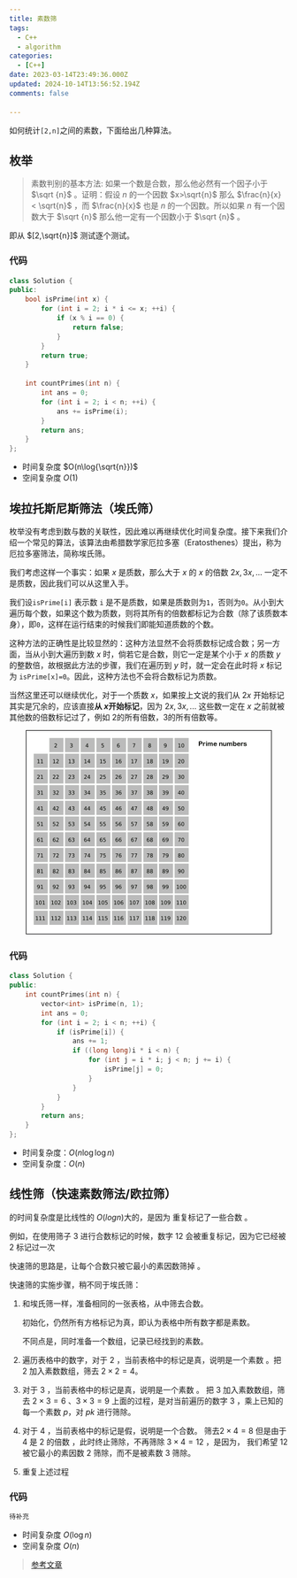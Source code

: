 ```yaml
---
title: 素数筛
tags:
  - C++
  - algorithm
categories:
  - [C++]
date: 2023-03-14T23:49:36.000Z
updated: 2024-10-14T13:56:52.194Z
comments: false

---
```

如何统计`[2,n]`之间的素数，下面给出几种算法。
<!--more-->
## 枚举

>素数判别的基本方法: 如果一个数是合数，那么他必然有一个因子小于 $\sqrt {n}$ 。证明：假设 $n$ 的一个因数 $x>\sqrt{n}$ 那么 $\frac{n}{x} < \sqrt{n}$ ，而 $\frac{n}{x}$ 也是 $n$ 的一个因数。所以如果 $n$ 有一个因数大于 $\sqrt {n}$ 那么他一定有一个因数小于 $\sqrt {n}$ 。

即从 $[2,\sqrt{n}]$ 测试逐个测试。

### 代码

```C++
class Solution {
public:
    bool isPrime(int x) {
        for (int i = 2; i * i <= x; ++i) {
            if (x % i == 0) {
                return false;
            }
        }
        return true;
    }

    int countPrimes(int n) {
        int ans = 0;
        for (int i = 2; i < n; ++i) {
            ans += isPrime(i);
        }
        return ans;
    }
};
```

+ 时间复杂度 $O(n\log{\sqrt{n}})$
+ 空间复杂度 $O(1)$

## 埃拉托斯尼斯筛法（埃氏筛）

枚举没有考虑到数与数的关联性，因此难以再继续优化时间复杂度。接下来我们介绍一个常见的算法，该算法由希腊数学家厄拉多塞（Eratosthenes）提出，称为厄拉多塞筛法，简称埃氏筛。

我们考虑这样一个事实：如果 $x$ 是质数，那么大于 $x$ 的 $x$ 的倍数 $2x,3x,…$ 一定不是质数，因此我们可以从这里入手。

我们设`isPrime[i]` 表示数 `i` 是不是质数，如果是质数则为`1`，否则为`0`。从小到大遍历每个数，如果这个数为质数，则将其所有的倍数都标记为合数（除了该质数本身），即`0`，这样在运行结束的时候我们即能知道质数的个数。

这种方法的正确性是比较显然的：这种方法显然不会将质数标记成合数；另一方面，当从小到大遍历到数 $x$ 时，倘若它是合数，则它一定是某个小于 $x$ 的质数 $y$ 的整数倍，故根据此方法的步骤，我们在遍历到 $y$ 时，就一定会在此时将 $x$ 标记为 `isPrime[x]=0`。因此，这种方法也不会将合数标记为质数。

当然这里还可以继续优化，对于一个质数 $x$，如果按上文说的我们从 $2x$ 开始标记其实是冗余的，应该直接**从 $x$开始标记**，因为 $2x,3x,...$ 这些数一定在 $x$ 之前就被其他数的倍数标记过了，例如 2的所有倍数，3的所有倍数等。

<center><img src="./素数筛/埃氏筛.gif"></center>

### 代码

```C++
class Solution {
public:
    int countPrimes(int n) {
        vector<int> isPrime(n, 1);
        int ans = 0;
        for (int i = 2; i < n; ++i) {
            if (isPrime[i]) {
                ans += 1;
                if ((long long)i * i < n) {
                    for (int j = i * i; j < n; j += i) {
                        isPrime[j] = 0;
                    }
                }
            }
        }
        return ans;
    }
};
```

+ 时间复杂度：$O(n\log{\log{n}})$
+ 空间复杂度：$O(n)$

## 线性筛（快速素数筛法/欧拉筛）

的时间复杂度是比线性的 $O(logn)$大的，是因为 重复标记了一些合数 。

例如，在使用筛子 $3$ 进行合数标记的时候，数字 $12$ 会被重复标记，因为它已经被 $2$ 标记过一次

快速筛的思路是，让每个合数只被它最小的素因数筛掉 。

快速筛的实施步骤，稍不同于埃氏筛：

1. 和埃氏筛一样，准备相同的一张表格，从中筛去合数。

    初始化，仍然所有方格标记为真，即认为表格中所有数字都是素数。

    不同点是，同时准备一个数组，记录已经找到的素数。

2. 遍历表格中的数字，对于 $2$ ，当前表格中的标记是真，说明是一个素数 。把 $2$ 加入素数数组，筛去 $2×2=4$。
3. 对于 $3$ ，当前表格中的标记是真，说明是一个素数 。
把 $3$ 加入素数数组，筛去 $2×3=6$ 、$3×3=9$
上面的过程，是对当前遍历的数字 $3$ ，乘上已知的每一个素数 $p$，对 $pk$ 进行筛除。

4. 对于 $4$ ，当前表格中的标记是假，说明是一个合数。
筛去$2×4=8$
但是由于 $4$ 是 $2$ 的倍数 ，此时终止筛除，不再筛除 $3×4=12$ ，是因为， 我们希望 $12$ 被它最小的素因数 $2$ 筛除，而不是被素数 $3$ 筛除。
5. 重复上述过程

### 代码

```C++
待补充
```

+ 时间复杂度 $O(\log{n})$
+ 空间复杂度 $O(n)$

>[参考文章](https://leetcode.cn/problems/count-primes/solution/ji-shu-zhi-shu-by-leetcode-solution/)